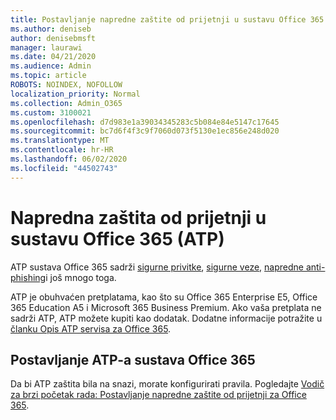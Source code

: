 ```yaml
---
title: Postavljanje napredne zaštite od prijetnji u sustavu Office 365 (ATP)
ms.author: deniseb
author: denisebmsft
manager: laurawi
ms.date: 04/21/2020
ms.audience: Admin
ms.topic: article
ROBOTS: NOINDEX, NOFOLLOW
localization_priority: Normal
ms.collection: Admin_O365
ms.custom: 3100021
ms.openlocfilehash: d7d983e1a39034345283c5b084e84e5147c17645
ms.sourcegitcommit: bc7d6f4f3c9f7060d073f5130e1ec856e248d020
ms.translationtype: MT
ms.contentlocale: hr-HR
ms.lasthandoff: 06/02/2020
ms.locfileid: "44502743"
---
```

# <a name="office-365-advanced-threat-protection-atp"></a>Napredna zaštita od prijetnji u sustavu Office 365 (ATP)

ATP sustava Office 365 sadrži [sigurne privitke](https://docs.microsoft.com/microsoft-365/security/office-365-security/atp-safe-attachments), [sigurne veze,](https://docs.microsoft.com/microsoft-365/security/office-365-security/atp-safe-links) [napredne anti-phishing](https://docs.microsoft.com/microsoft-365/security/office-365-security/atp-anti-phishing)i još mnogo toga. 

ATP je obuhvaćen pretplatama, kao što su Office 365 Enterprise E5, Office 365 Education A5 i Microsoft 365 Business Premium. Ako vaša pretplata ne sadrži ATP, ATP možete kupiti kao dodatak. Dodatne informacije potražite u [članku Opis ATP servisa za Office 365](https://docs.microsoft.com/office365/servicedescriptions/office-365-advanced-threat-protection-service-description).

## <a name="set-up-office-365-atp"></a>Postavljanje ATP-a sustava Office 365

Da bi ATP zaštita bila na snazi, morate konfigurirati pravila. Pogledajte [Vodič za brzi početak rada: Postavljanje napredne zaštite od prijetnji za Office 365](https://docs.microsoft.com/office365/securitycompliance/checklist-atp-setup).

